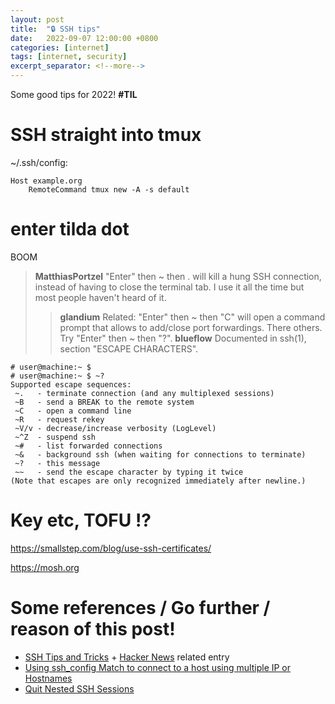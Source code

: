 ```yaml
---
layout: post
title:  "🔒 SSH tips"
date:   2022-09-07 12:00:00 +0800
categories: [internet]
tags: [internet, security]
excerpt_separator: <!--more-->
---
```


Some good tips for 2022! **#TIL**

<!--more-->

# SSH straight into tmux
~/.ssh/config:
``` shell
Host example.org
	RemoteCommand tmux new -A -s default
```

# enter tilda dot
BOOM
> **MatthiasPortzel**
> "Enter" then ~ then . will kill a hung SSH connection, instead of having to close the terminal tab. I use it all the time but most people haven't heard of it.
>> **glandium**
>> Related: "Enter" then ~ then "C" will open a command prompt that allows to add/close port forwardings. There others. Try "Enter" then ~ then "?".
> **blueflow** Documented in ssh(1), section "ESCAPE CHARACTERS".

``` shell
# user@machine:~ $   
# user@machine:~ $ ~?
Supported escape sequences:
 ~.   - terminate connection (and any multiplexed sessions)
 ~B   - send a BREAK to the remote system
 ~C   - open a command line
 ~R   - request rekey
 ~V/v - decrease/increase verbosity (LogLevel)
 ~^Z  - suspend ssh
 ~#   - list forwarded connections
 ~&   - background ssh (when waiting for connections to terminate)
 ~?   - this message
 ~~   - send the escape character by typing it twice
(Note that escapes are only recognized immediately after newline.)
```

# Key etc, TOFU !?

https://smallstep.com/blog/use-ssh-certificates/

https://mosh.org


# Some references / Go further / reason of this post!

* [SSH Tips and Tricks](https://carlosbecker.com/posts/ssh-tips-and-tricks/) + [Hacker News](https://news.ycombinator.com/item?id=32486031) related entry
* [Using ssh_config Match to connect to a host using multiple IP or Hostnames](https://fmartingr.com/blog/2022/08/12/using-ssh-config-match-to-connect-to-a-host-using-multiple-ip-or-hostnames/)
* [Quit Nested SSH Sessions](https://lgfang.github.io/computer/2009/05/08/quit-nested-ssh-session)

